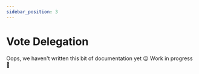 ```yaml
---
sidebar_position: 3
---
```


# Vote Delegation
 
  Oops, we haven't written this bit of documentation yet 😥 Work in progress 💪

